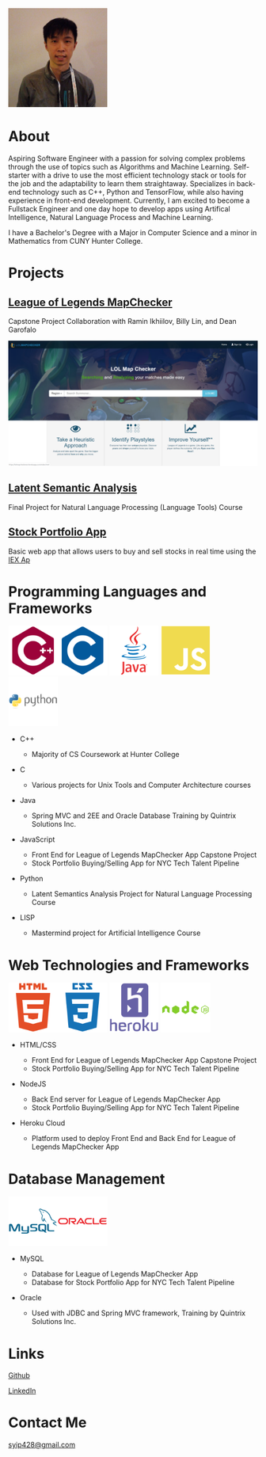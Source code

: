 <img src="/images/pfp.png" width="200" height="200">

# About

Aspiring Software Engineer with a passion for solving complex problems through the use of topics such as Algorithms and Machine Learning. Self-starter with a drive to use the most efficient technology stack or tools for the job and the adaptability to learn them straightaway. Specializes in back-end technology such as C++, Python and TensorFlow, while also having experience in front-end development.
Currently, I am excited to become a Fullstack Engineer and one day hope to develop apps using Artifical Intelligence, Natural Language Process and Machine Learning. 

I have a Bachelor's Degree with a Major in Computer Science and a minor in Mathematics from CUNY Hunter College.

# Projects

## [League of Legends MapChecker](./lolmc.md)

Capstone Project Collaboration with Ramin Ikhiilov, Billy Lin, and Dean Garofalo

![LoLMC example image](/images/lolmclanding.png)


## [Latent Semantic Analysis](./lsa.md)

Final Project for Natural Language Processing (Language Tools) Course





## [Stock Portfolio App](./stockport.md)

Basic web app that allows users to buy and sell stocks in real time using the [IEX Ap](ihttps://iexcloud.io/docs/api/)




# Programming Languages and Frameworks

<img src="/images/icons/cplusplus-plain.svg" width="100" height="100"><img src="/images/icons/c-plain.svg" width="100" height="100">
<img src="/images/icons/java-original-wordmark.svg" width="100" height="100">
<img src="/images/icons/javascript-plain.svg" width="100" height="100">
<img src="/images/icons/python-original-wordmark.svg" width="100" height="100">

* C++
	* Majority of CS Coursework at Hunter College

* C
	* Various projects for Unix Tools and Computer Architecture courses

* Java
	* Spring MVC and 2EE and Oracle Database Training by Quintrix Solutions Inc.

* JavaScript
	* Front End for League of Legends MapChecker App Capstone Project
	* Stock Portfolio Buying/Selling App for NYC Tech Talent Pipeline

* Python
	* Latent Semantics Analysis Project for Natural Language Processing Course

* LISP
	* Mastermind project for Artificial Intelligence Course


# Web Technologies and Frameworks

<img src="/images/icons/html5-plain-wordmark.svg" width="100" height="100"><img src="/images/icons/css3-plain-wordmark.svg" width="100" height="100">
<img src="/images/icons/heroku-plain-wordmark.svg" width="100" height="100">
<img src="/images/icons/nodejs-plain-wordmark.svg" width="100" height="100">

* HTML/CSS
	* Front End for League of Legends MapChecker App Capstone Project
	* Stock Portfolio Buying/Selling App for NYC Tech Talent Pipeline

* NodeJS
	* Back End server for League of Legends MapChecker App
	* Stock Portfolio Buying/Selling App for NYC Tech Talent Pipeline

* Heroku Cloud
	* Platform used to deploy Front End and Back End for League of Legends MapChecker App


# Database Management

<img src="/images/icons/mysql-plain-wordmark.svg" width="100" height="100"><img src="/images/icons/oracle-original.svg" width="100" height="100">

* MySQL
	* Database for League of Legends MapChecker App
	* Database for Stock Portfolio App for NYC Tech Talent Pipeline
	
* Oracle
	* Used with JDBC and Spring MVC framework, Training by Quintrix Solutions Inc.


# Links

[Github](https://github.com/doubleyip)

[LinkedIn](https://www.linkedin.com/in/simon-yip-926789142/)

# Contact Me

syip428@gmail.com